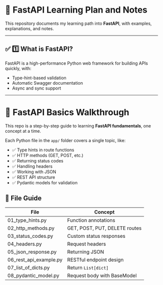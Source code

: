 # 🚀 FastAPI Learning Plan and Notes

This repository documents my learning path into **FastAPI**, with examples, explanations, and notes.

---

## ✅ 1️⃣ What is FastAPI?

FastAPI is a high-performance Python web framework for building APIs quickly, with:
- Type-hint-based validation
- Automatic Swagger documentation
- Async and sync support

---
# 🚀 FastAPI Basics Walkthrough

This repo is a step-by-step guide to learning **FastAPI fundamentals**, one concept at a time.

Each Python file in the `app/` folder covers a single topic, like:

- ✅ Type hints in route functions
- ✅ HTTP methods (GET, POST, etc.)
- ✅ Returning status codes
- ✅ Handling headers
- ✅ Working with JSON
- ✅ REST API structure
- ✅ Pydantic models for validation

## 📁 File Guide

| File                          | Concept                         |
|-------------------------------|----------------------------------|
| 01_type_hints.py              | Function annotations             |
| 02_http_methods.py            | GET, POST, PUT, DELETE routes    |
| 03_status_codes.py            | Custom status responses          |
| 04_headers.py                 | Request headers                  |
| 05_json_response.py           | Returning JSON                   |
| 06_rest_api_example.py        | RESTful endpoint design          |
| 07_list_of_dicts.py           | Return `List[dict]`              |
| 08_pydantic_model.py          | Request body with BaseModel      |

